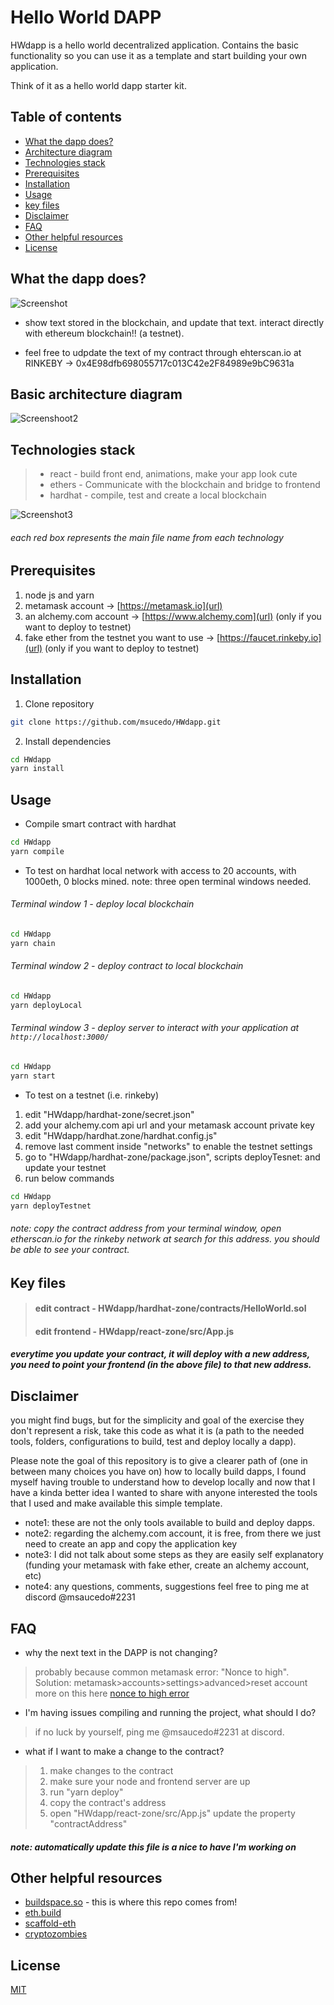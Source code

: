 # Hello World DAPP

HWdapp is a hello world decentralized application. Contains the basic functionality so you can use it as a template and start building your own application.

Think of it as a hello world dapp starter kit.

## Table of contents
  * [What the dapp does?](#what-the-dapp-does-)
  * [Architecture diagram](#architecture-diagram)
  * [Technologies stack](#technologies-stack)
  * [Prerequisites](#prerequisites)
  * [Installation](#installation)
  * [Usage](#usage)
  * [key files](#Key-files)
  * [Disclaimer](#disclaimer)
  * [FAQ](#faq)
  * [Other helpful resources](#other-helpful-resources)
  * [License](#license)

## What the dapp does?

![Screenshot](./docs/HWdapp.png)

- show text stored in the blockchain, and update that text. interact directly with ethereum blockchain!! (a testnet).

- feel free to udpdate the text of my contract through ehterscan.io at RINKEBY -> 0x4E98dfb698055717c013C42e2F84989e9bC9631a

## Basic architecture diagram

![Screenshoot2](./docs/HWdappArchitecture2.png)

## Technologies stack
> - react - build front end, animations, make your app look cute
> - ethers - Communicate with the blockchain and bridge to frontend
> - hardhat - compile, test and create a local blockchain

![Screenshot3](./docs/tech_stack2.png)
###### each red box represents the main file name from each technology


## Prerequisites

1. node js and yarn
2. metamask account -> [https://metamask.io](url)
3. an alchemy.com account -> [https://www.alchemy.com](url) (only if you want to deploy to testnet)
4. fake ether from the testnet you want to use  -> [https://faucet.rinkeby.io](url) (only if you want to deploy to testnet)

## Installation

1. Clone repository
```bash
git clone https://github.com/msucedo/HWdapp.git
``` 

2. Install dependencies
```bash
cd HWdapp
yarn install
```

## Usage

- Compile smart contract with hardhat

```bash
cd HWdapp
yarn compile
```

- To test on hardhat local network with access to 20 accounts, with 1000eth, 0 blocks mined. note: three open terminal windows needed.
###### 	Terminal window 1 - deploy local blockchain
```bash
cd HWdapp
yarn chain
```
###### Terminal window 2 - deploy contract to local blockchain
```bash
cd HWdapp
yarn deployLocal
```	
###### Terminal window 3 - deploy server to interact with your application at `http://localhost:3000/`
```bash
cd HWdapp
yarn start
```	


- To test on a testnet (i.e. rinkeby)
1. edit "HWdapp/hardhat-zone/secret.json"
2. add your alchemy.com api url and your metamask account private key
3. edit "HWdapp/hardhat.zone/hardhat.config.js"
4. remove last comment inside "networks" to enable the testnet settings
5. go to "HWdapp/hardhat-zone/package.json", scripts deployTesnet: and update your testnet
3. run below commands
```bash
cd HWdapp
yarn deployTestnet
```	
###### note: copy the contract address from your terminal window, open etherscan.io for the rinkeby network at search for this address. you should be able to see your contract.

## Key files
> #### edit contract - HWdapp/hardhat-zone/contracts/HelloWorld.sol
> #### edit frontend - HWdapp/react-zone/src/App.js

##### everytime you update your contract, it will deploy with a new address, you need to point your frontend (in the above file) to that new address.

## Disclaimer
you might find bugs, but for the simplicity and goal of the exercise they don't represent a risk, take this code as what it is (a path to the needed tools, folders, configurations to build, test and deploy locally a dapp).

Please note the goal of this repository is to give a clearer path of (one in between many choices you have on) how to locally build dapps, I found myself having trouble to understand how to develop locally and now that I have a kinda better idea I wanted to share with anyone interested the tools that I used and make available this simple template.

- note1: these are not the only tools available to build and deploy dapps.
- note2: regarding the alchemy.com account, it is free, from there we just need to create an app and copy the application key
- note3: I did not talk about some steps as they are easily self explanatory (funding your metamask with fake ether, create an alchemy account, etc)
- note4: any questions, comments, suggestions feel free to ping me at discord @msaucedo#2231


## FAQ

- why the next text in the DAPP is not changing?
> probably because common metamask error: "Nonce to high".
> Solution: metamask>accounts>settings>advanced>reset account
more on this here [nonce to high error](https://medium.com/@thelasthash/solved-nonce-too-high-error-with-metamask-and-hardhat-adc66f092cd)
 

- I'm having issues compiling and running the project, what should I do?
> if no luck by yourself, ping me @msaucedo#2231 at discord.

- what if I want to make a change to the contract?
> 1. make changes to the contract
> 2. make sure your node and frontend server are up
> 3. run "yarn deploy"
> 4. copy the contract's address
> 5. open "HWdapp/react-zone/src/App.js" update the property "contractAddress"
##### note: automatically update this file is a nice to have I'm working on


## Other helpful resources
- [buildspace.so](https://buildspace.so) - this is where this repo comes from!
- [eth.build](https://eth.build)
- [scaffold-eth](https://github.com/scaffold-eth/scaffold-eth)
- [cryptozombies](https://cryptozombies.io)

## License
[MIT](https://choosealicense.com/licenses/mit/)
